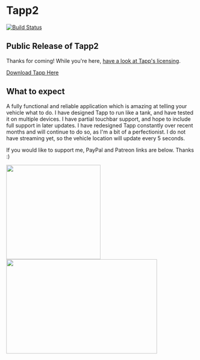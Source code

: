 # Tapp2
[![Build Status](https://travis-ci.org/HudsonGraeme/Tapp.svg?branch=master)](https://travis-ci.org/HudsonGraeme/Tapp)

## Public Release of Tapp2
Thanks for coming! While you're here, [have a look at Tapp's licensing](https://github.com/HudsonGraeme/Tapp2/blob/master/LICENSE).

<a href="https://github.com/HudsonGraeme/Tapp/releases">Download Tapp Here</a>

## What to expect
A fully functional and reliable application which is amazing at telling your vehicle what to do. I have designed Tapp to run like a tank, and have tested it on multiple devices. I have partial touchbar support, and hope to include full support in later updates. I have redesigned Tapp constantly over recent months and will continue to do so, as I'm a bit of a perfectionist. I do not have streaming yet, so the vehicle location will update every 5 seconds.

If you would like to support me, PayPal and Patreon links are below. Thanks :)

<a href="https://www.patreon.com/OSXSpencer"><img src="https://upload.wikimedia.org/wikipedia/commons/thumb/5/5a/Patreon_logomark.svg/1024px-Patreon_logomark.svg.png" data-canonical-src="https://upload.wikimedia.org/wikipedia/commons/thumb/5/5a/Patreon_logomark.svg/1024px-Patreon_logomark.svg.png" width="250" height="250"/></a> <a href="https://www.paypal.me/SpencerGraham"><img src="https://vcf-uk.org/wp-content/uploads/2015/04/PayPal-Logo-Vector-Image.png" data-canonical-src="https://vcf-uk.org/wp-content/uploads/2015/04/PayPal-Logo-Vector-Image.png" width="400" height="250"  /></a>
